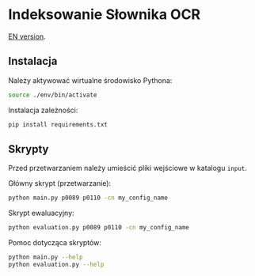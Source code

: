 # Indeksowanie Słownika OCR

[EN version](./README.md).

## Instalacja

Należy aktywować wirtualne środowisko Pythona:

```sh
source ./env/bin/activate
```

Instalacja zależności:

```sh
pip install requirements.txt
```

## Skrypty

Przed przetwarzaniem należy umieścić pliki wejściowe w katalogu `input`.

Główny skrypt (przetwarzanie):

```sh
python main.py p0089 p0110 -cn my_config_name
```

Skrypt ewaluacyjny:

```sh
python evaluation.py p0089 p0110 -cn my_config_name
```

Pomoc dotycząca skryptów:

```sh
python main.py --help
python evaluation.py --help
```
